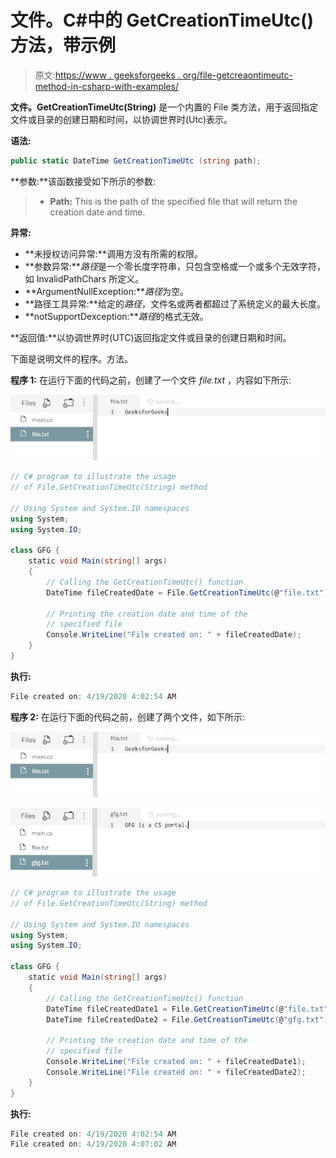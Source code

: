 # 文件。C#中的 GetCreationTimeUtc()方法，带示例

> 原文:[https://www . geeksforgeeks . org/file-getcreaontimeutc-method-in-csharp-with-examples/](https://www.geeksforgeeks.org/file-getcreationtimeutc-method-in-csharp-with-examples/)

**文件。GetCreationTimeUtc(String)** 是一个内置的 File 类方法，用于返回指定文件或目录的创建日期和时间，以协调世界时(Utc)表示。

**语法:**

```cs
public static DateTime GetCreationTimeUtc (string path);
```

**参数:**该函数接受如下所示的参数:

> *   **Path:** This is the path of the specified file that will return the creation date and time.

**异常:**

*   **未授权访问异常:**调用方没有所需的权限。
*   **参数异常:***路径*是一个零长度字符串，只包含空格或一个或多个无效字符，如 InvalidPathChars 所定义。
*   **ArgumentNullException:***路径*为空。
*   **路径工具异常:**给定的*路径*，文件名或两者都超过了系统定义的最大长度。
*   **notSupportDexception:***路径*的格式无效。

**返回值:**以协调世界时(UTC)返回指定文件或目录的创建日期和时间。

下面是说明文件的程序。方法。

**程序 1:** 在运行下面的代码之前，创建了一个文件 *file.txt* ，内容如下所示:

![file.txt](img/e30364ee2029737d20ae9f2d8b5c234a.png)

```cs
// C# program to illustrate the usage
// of File.GetCreationTimeUtc(String) method

// Using System and System.IO namespaces
using System;
using System.IO;

class GFG {
    static void Main(string[] args)
    {
        // Calling the GetCreationTimeUtc() function
        DateTime fileCreatedDate = File.GetCreationTimeUtc(@"file.txt");

        // Printing the creation date and time of the
        // specified file
        Console.WriteLine("File created on: " + fileCreatedDate);
    }
}
```

**执行:**

```cs
File created on: 4/19/2020 4:02:54 AM

```

**程序 2:** 在运行下面的代码之前，创建了两个文件，如下所示:

![file.txt](img/e30364ee2029737d20ae9f2d8b5c234a.png)

![gfg.txt](img/439537cf05f01bd02011003122e87175.png)

```cs
// C# program to illustrate the usage
// of File.GetCreationTimeUtc(String) method

// Using System and System.IO namespaces
using System;
using System.IO;

class GFG {
    static void Main(string[] args)
    {
        // Calling the GetCreationTimeUtc() function
        DateTime fileCreatedDate1 = File.GetCreationTimeUtc(@"file.txt");
        DateTime fileCreatedDate2 = File.GetCreationTimeUtc(@"gfg.txt");

        // Printing the creation date and time of the
        // specified file
        Console.WriteLine("File created on: " + fileCreatedDate1);
        Console.WriteLine("File created on: " + fileCreatedDate2);
    }
}
```

**执行:**

```cs
File created on: 4/19/2020 4:02:54 AM
File created on: 4/19/2020 4:07:02 AM

```